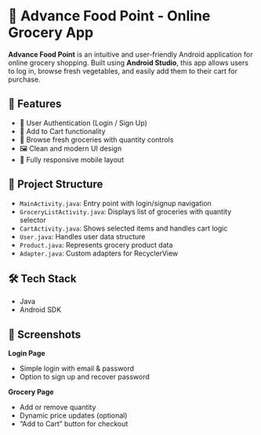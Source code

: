 # 🛒 Advance Food Point - Online Grocery App

**Advance Food Point** is an intuitive and user-friendly Android application for online grocery shopping. Built using **Android Studio**, this app allows users to log in, browse fresh vegetables, and easily add them to their cart for purchase.

## 🚀 Features

- 🔐 User Authentication (Login / Sign Up)
- 🧺 Add to Cart functionality
- 🥕 Browse fresh groceries with quantity controls
- 🖼️ Clean and modern UI design
- 📱 Fully responsive mobile layout

## 📂 Project Structure

- `MainActivity.java`: Entry point with login/signup navigation
- `GroceryListActivity.java`: Displays list of groceries with quantity selector
- `CartActivity.java`: Shows selected items and handles cart logic
- `User.java`: Handles user data structure
- `Product.java`: Represents grocery product data
- `Adapter.java`: Custom adapters for RecyclerView

## 🛠️ Tech Stack

- Java
- Android SDK

## 📸 Screenshots

**Login Page**
- Simple login with email & password
- Option to sign up and recover password

**Grocery Page**
- Add or remove quantity
- Dynamic price updates (optional)
- “Add to Cart” button for checkout

